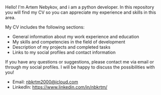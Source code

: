 Hello! I'm Artem Nebykov, and i am a python developer. 
In this repository you will find my CV so you can appreciate my experience and skills in this area.

My CV includes the following sections:

- General information about my work experience and education
- My skills and competencies in the field of development
- Description of my projects and completed tasks
- Links to my social profiles and contact information

If you have any questions or suggestions, please contact me via email or through my social profiles. I will be happy to discuss the possibilities with you!

- Email: nbkrtm2000@icloud.com
- LinkedIn: https://www.linkedin.com/in/nbkrtm/
